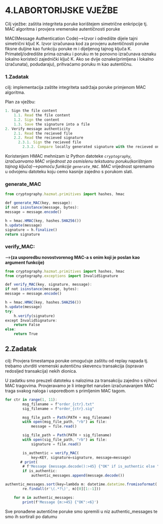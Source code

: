 # 4.LABORTORIJSKE VJEŽBE

Cilj vježbe: zaštita integriteta poruke korištejem simetrične enkripcije tj. MAC algoritma i provjera vremenske autentičnosti poruke

MAC(Message Authentication Code)—>Izvor i odredište dijele tajni simetrični ključ K. Izvor izračunava kod za provjeru autentičnosti poruke  fiksne duljine kao funkciju poruke m i dijeljenog tajnog ključa K. Primatelj/odredište prima oznaku i poruku m te ponovno izračunava oznaku lokalno koristeći zajednički ključ K. Ako se dvije oznake(primljena i lokalno izračunata), podudaraju), prihvaćamo poruku m kao autentičnu.

### 1.Zadatak

cilj: implementacija zaštite integriteta sadržaja poruke primjenom MAC algoritma.

Plan za vježbu:

```jsx
1. Sign the file content
	1.1. Read the file content
	1.2. Sign the content
	1.3. Save the signature into a file
2. Verify message authenticity
	2.1. Read the recieved file
	2.2. Read the recieved signature
	  2.3.1. Sign the recieved file
		2.3.2. Compare locally generated signature with the recieved one
```

 Koristenjem HMAC mehnizam iz Python datoteke *`cryptography`, izračuanvamo  MAC vrijednost za osmislenu tekstuanu poruku(korištnjem tajnog ključa)—>*pomoću funkcije `generate_MAC`*. MAC* vrijednost spremamo u odvojenu datoteku koju cemo kasnije zajedno s porukom slati.

### generate_MAC

```jsx
from cryptography.hazmat.primitives import hashes, hmac

def generate_MAC(key, message):
if not isinstance(message, bytes):
message = message.encode()

h = hmac.HMAC(key, hashes.SHA256())
h.update(message)
signature = h.finalize()
return signature
```

### **verify_MAC:**

—>**(za usporedbu novostvorenog MAC-a s onim koji je poslan kao argument funkcije)**

```jsx
from cryptography.hazmat.primitives import hashes, hmac
from cryptography.exceptions import InvalidSignature

def verify_MAC(key, signature, message):
if not isinstance(message, bytes):
message = message.encode()

h = hmac.HMAC(key, hashes.SHA256())
h.update(message)
try:
    h.verify(signature)
except InvalidSignature:
    return False
else:
    return True
```

## 2.Zadatak

cilj: Provjera timestampa poruke omogućuje  zaštitu od replay napada tj. trebamo utvrditi vremenski autentičnu skevencu transakcija (ispravan redosljed transakcija) nekih dionica.

U zadatku smo  preuzeli datoteku s nalozima za transakciju zajedno s njihovi MAC tragovima. Provjeravamo je li integritet narušen izračunavanjem MAC traga svakog naloga i usporedbom s  primljenim MAC tagom.

```jsx
for ctr in range(1, 11):
        msg_filename = f"order_{ctr}.txt"
        sig_filename = f"order_{ctr}.sig"

        msg_file_path = Path(PATH + msg_filename)
        with open(msg_file_path, "rb") as file:
            message = file.read()

        sig_file_path = Path(PATH + sig_filename)
        with open(sig_file_path, "rb") as file:
            signature = file.read()

        is_authentic = verify_MAC(
            key=KEY, signature=signature, message=message)
       # print(
        # f'Message {message.decode():>45} {"OK" if is_authentic else "NOK":<6}')
        if is_authentic:
            authentic_messages.append(message.decode())
```

```jsx
authentic_messages.sort(key=lambda m: datetime.datetime.fromisoformat(
        re.findall(r'\(.*?\)', m)[0][1:-1]))

    for m in authentic_messages:
        print(f'Message {m:>45} {"OK":<6}')
```

Sve pronađene autentične poruke smo spremili u niz authentic_messages te smo ih sortirali  po datumu